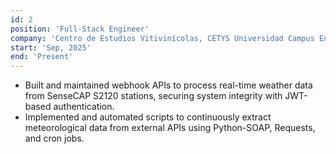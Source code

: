 ```yaml
---
id: 2
position: 'Full-Stack Engineer'
company: 'Centro de Estudios Vitivinícolas, CETYS Universidad Campus Ensenada'
start: 'Sep, 2025'
end: 'Present'
---
```

- Built and maintained webhook APIs to process real-time weather data from SenseCAP S2120 stations, securing
system integrity with JWT-based authentication.
- Implemented and automated scripts to continuously extract meteorological data from external APIs using
Python-SOAP, Requests, and cron jobs.